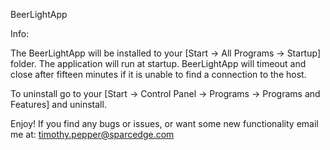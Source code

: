 BeerLightApp

Info: 

The BeerLightApp will be installed to your [Start -> All Programs -> Startup] folder. The application will run at startup. 
BeerLightApp will timeout and close after fifteen minutes if it is unable to find a connection to the host. 

To uninstall go to your [Start -> Control Panel -> Programs -> Programs and Features] and uninstall. 

Enjoy! If you find any bugs or issues, or want some new functionality email me at: timothy.pepper@sparcedge.com

